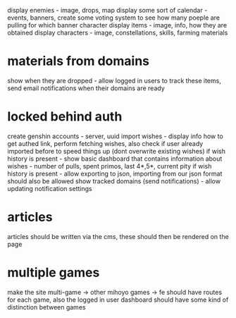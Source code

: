 display enemies - image, drops, map
display some sort of calendar - events, banners, create some voting system to see how many poeple are pulling for which banner character
display items - image, info, how they are obtained
display characters - image, constellations, skills, farming materials

# materials from domains

show when they are dropped - allow logged in users to track these items, send email notifications when their domains are ready

# locked behind auth

create genshin accounts - server, uuid
import wishes - display info how to get authed link, perform fetching wishes, also check if user already imported before to speed things up (dont overwrite existing wishes)
if wish history is present - show basic dashboard that contains information about wishes - number of pulls, spent primos, last 4*,5*, current pity
if wish history is present - allow exporting to json, importing from our json format should also be allowed
show tracked domains (send notifications) - allow updating notification settings

# articles

articles should be written via the cms, these should then be rendered on the page

# multiple games

make the site multi-game -> other mihoyo games -> fe should have routes for each game, also the logged in user dashboard should have some kind of distinction between games
